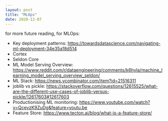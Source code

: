```yaml
---
layout: post
title: "MLOps"
date: 2020-12-07
---
```


for more future reading, for MLOps: 
- Key deployment patterns: https://towardsdatascience.com/navigating-ml-deployment-34e35a18d514 
- Cortex
- Seldon Core
- ML Model Serving Overview: https://www.reddit.com/r/dataengineering/comments/k6hyla/machine_learning_model_serving_overview_seldon/
- ML Stack: https://news.ycombinator.com/item?id=21516311
- joblib vs pickle: https://stackoverflow.com/questions/12615525/what-are-the-different-use-cases-of-joblib-versus-pickle/12617603#12617603
- Productionising ML monitoring: https://www.youtube.com/watch?v=QcevzK9ZuDg&feature=youtu.be
- Feature Store: https://www.tecton.ai/blog/what-is-a-feature-store/

